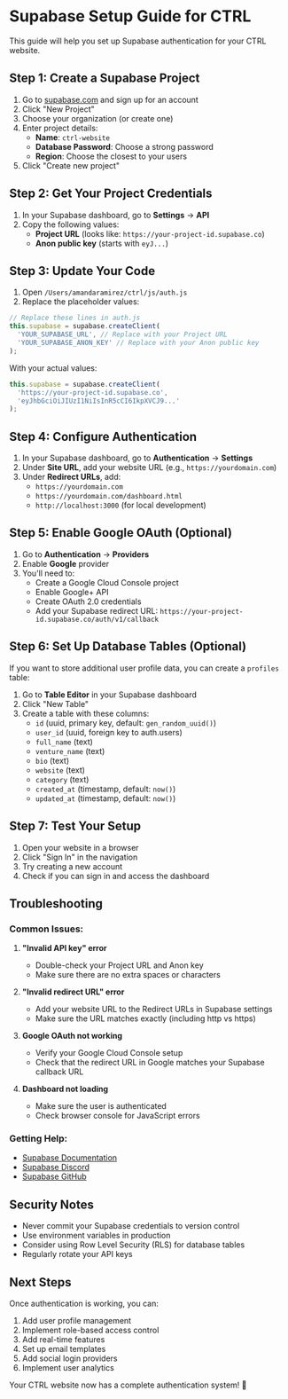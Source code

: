 # Supabase Setup Guide for CTRL

This guide will help you set up Supabase authentication for your CTRL website.

## Step 1: Create a Supabase Project

1. Go to [supabase.com](https://supabase.com) and sign up for an account
2. Click "New Project"
3. Choose your organization (or create one)
4. Enter project details:
   - **Name**: `ctrl-website`
   - **Database Password**: Choose a strong password
   - **Region**: Choose the closest to your users
5. Click "Create new project"

## Step 2: Get Your Project Credentials

1. In your Supabase dashboard, go to **Settings** → **API**
2. Copy the following values:
   - **Project URL** (looks like: `https://your-project-id.supabase.co`)
   - **Anon public key** (starts with `eyJ...`)

## Step 3: Update Your Code

1. Open `/Users/amandaramirez/ctrl/js/auth.js`
2. Replace the placeholder values:

```javascript
// Replace these lines in auth.js
this.supabase = supabase.createClient(
  'YOUR_SUPABASE_URL', // Replace with your Project URL
  'YOUR_SUPABASE_ANON_KEY' // Replace with your Anon public key
);
```

With your actual values:

```javascript
this.supabase = supabase.createClient(
  'https://your-project-id.supabase.co',
  'eyJhbGciOiJIUzI1NiIsInR5cCI6IkpXVCJ9...'
);
```

## Step 4: Configure Authentication

1. In your Supabase dashboard, go to **Authentication** → **Settings**
2. Under **Site URL**, add your website URL (e.g., `https://yourdomain.com`)
3. Under **Redirect URLs**, add:
   - `https://yourdomain.com`
   - `https://yourdomain.com/dashboard.html`
   - `http://localhost:3000` (for local development)

## Step 5: Enable Google OAuth (Optional)

1. Go to **Authentication** → **Providers**
2. Enable **Google** provider
3. You'll need to:
   - Create a Google Cloud Console project
   - Enable Google+ API
   - Create OAuth 2.0 credentials
   - Add your Supabase redirect URL: `https://your-project-id.supabase.co/auth/v1/callback`

## Step 6: Set Up Database Tables (Optional)

If you want to store additional user profile data, you can create a `profiles` table:

1. Go to **Table Editor** in your Supabase dashboard
2. Click "New Table"
3. Create a table with these columns:
   - `id` (uuid, primary key, default: `gen_random_uuid()`)
   - `user_id` (uuid, foreign key to auth.users)
   - `full_name` (text)
   - `venture_name` (text)
   - `bio` (text)
   - `website` (text)
   - `category` (text)
   - `created_at` (timestamp, default: `now()`)
   - `updated_at` (timestamp, default: `now()`)

## Step 7: Test Your Setup

1. Open your website in a browser
2. Click "Sign In" in the navigation
3. Try creating a new account
4. Check if you can sign in and access the dashboard

## Troubleshooting

### Common Issues:

1. **"Invalid API key" error**
   - Double-check your Project URL and Anon key
   - Make sure there are no extra spaces or characters

2. **"Invalid redirect URL" error**
   - Add your website URL to the Redirect URLs in Supabase settings
   - Make sure the URL matches exactly (including http vs https)

3. **Google OAuth not working**
   - Verify your Google Cloud Console setup
   - Check that the redirect URL in Google matches your Supabase callback URL

4. **Dashboard not loading**
   - Make sure the user is authenticated
   - Check browser console for JavaScript errors

### Getting Help:

- [Supabase Documentation](https://supabase.com/docs)
- [Supabase Discord](https://discord.supabase.com)
- [Supabase GitHub](https://github.com/supabase/supabase)

## Security Notes

- Never commit your Supabase credentials to version control
- Use environment variables in production
- Consider using Row Level Security (RLS) for database tables
- Regularly rotate your API keys

## Next Steps

Once authentication is working, you can:

1. Add user profile management
2. Implement role-based access control
3. Add real-time features
4. Set up email templates
5. Add social login providers
6. Implement user analytics

Your CTRL website now has a complete authentication system! 🎉

